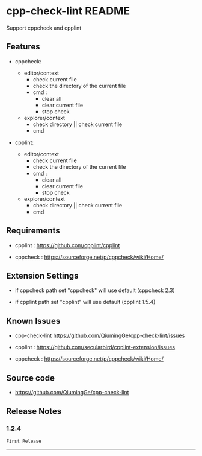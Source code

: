 # cpp-check-lint README

Support cppcheck and cpplint

## Features

 * cppcheck:
    * editor/context      
        * check current file    
        * check the directory of the current file    
        * cmd :    
            * clear all    
            * clear current file    
            * stop check    
    * explorer/context
        * check directory || check current file
        * cmd  

* cpplint:
    * editor/context      
        * check current file    
        * check the directory of the current file    
        * cmd :    
            * clear all    
            * clear current file    
            * stop check    
    * explorer/context    
        * check directory || check current file
        * cmd

## Requirements

* cpplint : https://github.com/cpplint/cpplint

* cppcheck : https://sourceforge.net/p/cppcheck/wiki/Home/

## Extension Settings

* if cppcheck path set "cppcheck" will use default (cppcheck 2.3)

* if cpplint path set "cpplint" will use default (cpplint 1.5.4)

## Known Issues

* cpp-check-lint https://github.com/QiumingGe/cpp-check-lint/issues

* cpplint : https://github.com/secularbird/cpplint-extension/issues

* cppcheck : https://sourceforge.net/p/cppcheck/wiki/Home/

## Source code 

* https://github.com/QiumingGe/cpp-check-lint

## Release Notes

### 1.2.4
    First Release

-----------------------------------------------------------------------------------------------------------

